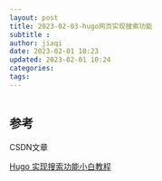 ```yaml
---
layout: post
title: 2023-02-03-hugo网页实现搜索功能
subtitle :
author: jiaqi
date: 2023-02-01 10:23
updated: 2023-02-01 10:24
categories: 
tags:
---
```

```toc
```



## 参考
CSDN文章

[Hugo 实现搜索功能小白教程](https://blog.csdn.net/weixin_44903718/article/details/108541002)